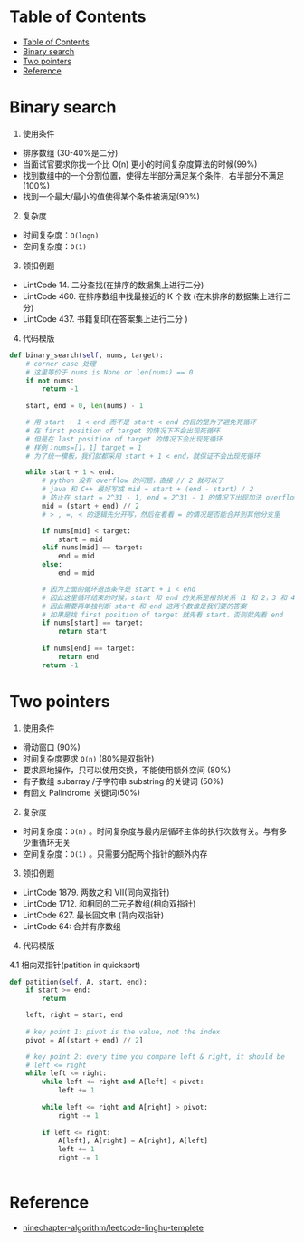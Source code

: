 # Table of Contents
- [Table of Contents](#table-of-contents)
- [Binary search](#binary-search)
- [Two pointers](#two-pointers)
- [Reference](#reference)


# Binary search
1. 使用条件
- 排序数组 (30-40%是二分)
- 当面试官要求你找一个比 O(n) 更小的时间复杂度算法的时候(99%)
- 找到数组中的一个分割位置，使得左半部分满足某个条件，右半部分不满足(100%)
- 找到一个最大/最小的值使得某个条件被满足(90%)

2. 复杂度
- 时间复杂度：`O(logn)`
- 空间复杂度：`O(1)`

3. 领扣例题
- LintCode 14. 二分查找(在排序的数据集上进行二分)
- LintCode 460. 在排序数组中找最接近的 K 个数 (在未排序的数据集上进行二分)
- LintCode 437. 书籍复印(在答案集上进行二分 )

4. 代码模版
```python
def binary_search(self, nums, target):
    # corner case 处理
    # 这里等价于 nums is None or len(nums) == 0
    if not nums:
        return -1
    
    start, end = 0, len(nums) - 1

    # 用 start + 1 < end 而不是 start < end 的目的是为了避免死循环
    # 在 first position of target 的情况下不会出现死循环
    # 但是在 last position of target 的情况下会出现死循环
    # 样例：nums=[1，1] target = 1
    # 为了统一模板，我们就都采用 start + 1 < end，就保证不会出现死循环

    while start + 1 < end:
        # python 没有 overflow 的问题，直接 // 2 就可以了
        # java 和 C++ 最好写成 mid = start + (end - start) / 2
        # 防止在 start = 2^31 - 1, end = 2^31 - 1 的情况下出现加法 overflow
        mid = (start + end) // 2
        # > , =, < 的逻辑先分开写，然后在看看 = 的情况是否能合并到其他分支里

        if nums[mid] < target:
            start = mid
        elif nums[mid] == target:
            end = mid
        else:
            end = mid

        # 因为上面的循环退出条件是 start + 1 < end
        # 因此这里循环结束的时候，start 和 end 的关系是相邻关系（1 和 2，3 和 4 这种）
        # 因此需要再单独判断 start 和 end 这两个数谁是我们要的答案
        # 如果是找 first position of target 就先看 start，否则就先看 end
        if nums[start] == target:
            return start
        
        if nums[end] == target:
            return end
        return -1
```

# Two pointers
1. 使用条件
- 滑动窗口 (90%)
- 时间复杂度要求 `O(n)` (80%是双指针)
- 要求原地操作，只可以使用交换，不能使用额外空间 (80%)
- 有子数组 subarray /子字符串 substring 的关键词 (50%)
- 有回文 Palindrome 关键词(50%)

2. 复杂度
- 时间复杂度：`O(n)` 。时间复杂度与最内层循环主体的执行次数有关。与有多少重循环无关
- 空间复杂度：`O(1)` 。只需要分配两个指针的额外内存

3. 领扣例题
- LintCode 1879. 两数之和 VII(同向双指针)
- LintCode 1712. 和相同的二元子数组(相向双指针)
- LintCode 627. 最长回文串 (背向双指针)
- LintCode 64: 合并有序数组

4. 代码模版

4.1  相向双指针(patition in quicksort)
```python
def patition(self, A, start, end):
    if start >= end:
        return

    left, right = start, end
    
    # key point 1: pivot is the value, not the index
    pivot = A[(start + end) // 2]

    # key point 2: every time you compare left & right, it should be
    # left <= right
    while left <= right:
        while left <= right and A[left] < pivot:
            left += 1
        
        while left <= right and A[right] > pivot:
            right -= 1
        
        if left <= right:
            A[left], A[right] = A[right], A[left]
            left += 1
            right -= 1
        

```


# Reference
- [ninechapter-algorithm/leetcode-linghu-templete](https://github.com/ninechapter-algorithm/leetcode-linghu-templete)